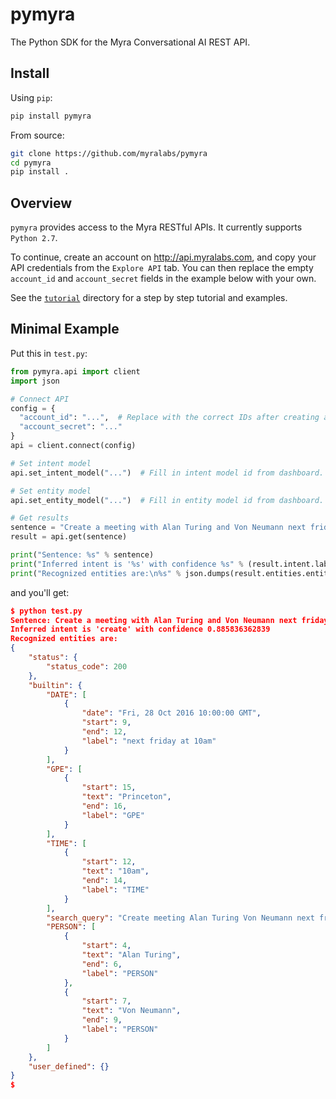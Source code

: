 # pymyra

The Python SDK for the Myra Conversational AI REST API.

## Install

Using `pip`:
```bash
pip install pymyra
```

From source:
```bash
git clone https://github.com/myralabs/pymyra
cd pymyra
pip install .
```

## Overview

`pymyra` provides access to the Myra RESTful APIs. It currently supports `Python 2.7`.

To continue, create an account on http://api.myralabs.com, and copy your API credentials from the `Explore API` tab. You can then replace the empty `account_id` and `account_secret` fields in the example below with your own.

See the [`tutorial`](https://github.com/myralabs/pymyra/tree/master/tutorial) directory for a step by step tutorial and examples.

## Minimal Example

Put this in `test.py`:

```python
from pymyra.api import client
import json

# Connect API
config = {
  "account_id": "...",  # Replace with the correct IDs after creating an account.
  "account_secret": "..."
}
api = client.connect(config)

# Set intent model
api.set_intent_model("...")  # Fill in intent model id from dashboard.

# Set entity model
api.set_entity_model("...")  # Fill in entity model id from dashboard.

# Get results
sentence = "Create a meeting with Alan Turing and Von Neumann next friday at 10am in Princeton"
result = api.get(sentence)

print("Sentence: %s" % sentence)
print("Inferred intent is '%s' with confidence %s" % (result.intent.label, result.intent.score))
print("Recognized entities are:\n%s" % json.dumps(result.entities.entity_dict, indent=4))
```

and you'll get:

```json
$ python test.py 
Sentence: Create a meeting with Alan Turing and Von Neumann next friday at 10am in Princeton
Inferred intent is 'create' with confidence 0.885836362839
Recognized entities are:
{
    "status": {
        "status_code": 200
    }, 
    "builtin": {
        "DATE": [
            {
                "date": "Fri, 28 Oct 2016 10:00:00 GMT", 
                "start": 9, 
                "end": 12, 
                "label": "next friday at 10am"
            }
        ], 
        "GPE": [
            {
                "start": 15, 
                "text": "Princeton", 
                "end": 16, 
                "label": "GPE"
            }
        ], 
        "TIME": [
            {
                "start": 12, 
                "text": "10am", 
                "end": 14, 
                "label": "TIME"
            }
        ], 
        "search_query": "Create meeting Alan Turing Von Neumann next friday 10 am Princeton", 
        "PERSON": [
            {
                "start": 4, 
                "text": "Alan Turing", 
                "end": 6, 
                "label": "PERSON"
            }, 
            {
                "start": 7, 
                "text": "Von Neumann", 
                "end": 9, 
                "label": "PERSON"
            }
        ]
    }, 
    "user_defined": {}
}
$
```
